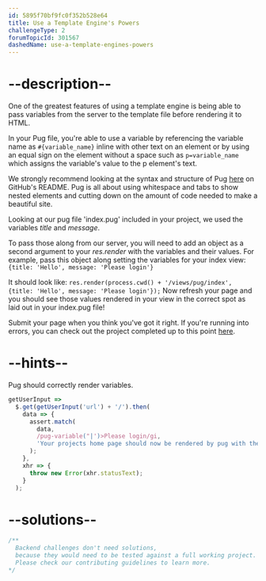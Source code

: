 ```yaml
---
id: 5895f70bf9fc0f352b528e64
title: Use a Template Engine's Powers
challengeType: 2
forumTopicId: 301567
dashedName: use-a-template-engines-powers
---
```


# --description--

One of the greatest features of using a template engine is being able to pass variables from the server to the template file before rendering it to HTML.

In your Pug file, you're able to use a variable by referencing the variable name as `#{variable_name}` inline with other text on an element or by using an equal sign on the element without a space such as `p=variable_name` which assigns the variable's value to the p element's text.

We strongly recommend looking at the syntax and structure of Pug [here](https://github.com/pugjs/pug) on GitHub's README. Pug is all about using whitespace and tabs to show nested elements and cutting down on the amount of code needed to make a beautiful site.

Looking at our pug file 'index.pug' included in your project, we used the variables _title_ and _message_.

To pass those along from our server, you will need to add an object as a second argument to your _res.render_ with the variables and their values. For example, pass this object along setting the variables for your index view: `{title: 'Hello', message: 'Please login'}`

It should look like: `res.render(process.cwd() + '/views/pug/index', {title: 'Hello', message: 'Please login'});` Now refresh your page and you should see those values rendered in your view in the correct spot as laid out in your index.pug file!

Submit your page when you think you've got it right. If you're running into errors, you can check out the project completed up to this point [here](https://gist.github.com/camperbot/4af125119ed36e6e6a8bb920db0c0871).

# --hints--

Pug should correctly render variables.

```js
getUserInput =>
  $.get(getUserInput('url') + '/').then(
    data => {
      assert.match(
        data,
        /pug-variable("|')>Please login/gi,
        'Your projects home page should now be rendered by pug with the projects .pug file unaltered'
      );
    },
    xhr => {
      throw new Error(xhr.statusText);
    }
  );
```

# --solutions--

```js
/**
  Backend challenges don't need solutions, 
  because they would need to be tested against a full working project. 
  Please check our contributing guidelines to learn more.
*/
```
